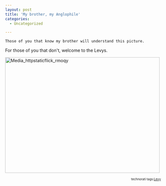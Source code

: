 ```yaml
---
layout: post
title: 'My brother, my Anglophile'
categories:
  - Uncategorized

---
```



    Those of you that know my brother will understand this picture.

For those of you that don't, welcome to the Levys.<div class='p_embed p_image_embed'>
<img alt="Media_httpstaticflick_rmoqy" height="375" src="http://levjoydotcom3.files.wordpress.com/2006/06/media_httpstaticflick_rmoqy.jpg?w=300" width="500" />
</div>



<p style="font-size:10px;text-align:right;">technorati tags:<a href="http://technorati.com/tag/Levy" rel="tag">Levy</a></p>

  
